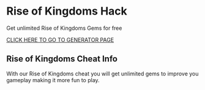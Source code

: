 # Rise of Kingdoms Hack
Get unlimited Rise of Kingdoms Gems for free

[CLICK HERE TO GO TO GENERATOR PAGE](https://mobilegamespot.com/2019/12/10/rise-of-kingdoms-hack/)

## Rise of Kingdoms Cheat Info

With our Rise of Kingdoms cheat you will get unlimited gems to improve you gameplay making it more fun to play.

